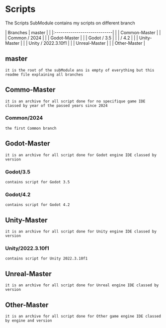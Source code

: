 # Scripts
The Scripts SubModule contains my scripts on different branch

| Branches | master                       |
|          |:-----------------------------|
|          | Common-Master                |
|          | Common / 2024                |
|          | Godot-Master                 |
|          | Godot / 3.5                  |
|          |       / 4.2                  |
|          | Unity-Master                 |
|          | Unity / 2022.3.10f1          |
|          | Unreal-Master                |
|          | Other-Master                 |

## master
    it is the root of the subModule ans is empty of everything but this readme file explaining all branches

## Commo-Master
    it is an archive for all script done for no specifique game IDE classed by year of the passed years since 2024

### Common/2024
    the first Common branch 

## Godot-Master
    it is an archive for all script done for Godot engine IDE classed by version

### Godot/3.5
    contains script for Godot 3.5

### Godot/4.2
    contains script for Godot 4.2

## Unity-Master
    it is an archive for all script done for Unity engine IDE classed by version

### Unity/2022.3.10f1
    contains script for Unity 2022.3.10f1

## Unreal-Master
    it is an archive for all script done for Unreal engine IDE classed by version

## Other-Master
    it is an archive for all script done for Other game engine IDE classed by engine and version